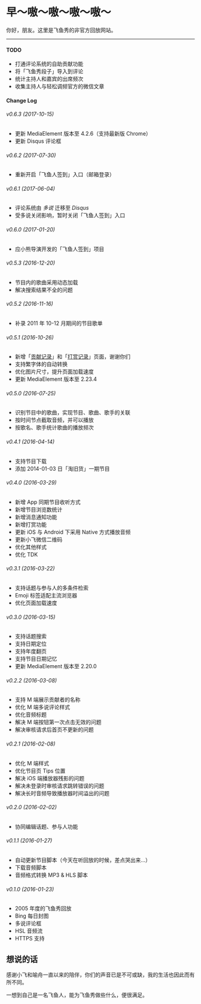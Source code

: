 # 早～嗷～嗷～嗷～嗷～

你好，朋友。这里是飞鱼秀的非官方回放网站。

***

#### TODO
  * 打通评论系统的自助贡献功能
  * 将「飞鱼秀段子」导入到评论
  * 统计主持人和嘉宾的出席频次
  * 收集主持人与轻松调频官方的微信文章

#### Change Log

###### v0.6.3 (2017-10-15)
  * 更新 MediaElement 版本至 4.2.6（支持最新版 Chrome）
  * 更新 Disqus 评论框

###### v0.6.2 (2017-07-30)
  * 重新开启「飞鱼人签到」入口（邮箱登录）

###### v0.6.1 (2017-06-04)
  * 评论系统由 *多说* 迁移至 *Disqus*
  * 受多说关闭影响，暂时关闭「飞鱼人签到」入口

###### v0.6.0 (2017-01-20)
  * 应小熊导演开发的「飞鱼人签到」项目

###### v0.5.3 (2016-12-20)
  * 节目内的歌曲采用动态加载
  * 解决搜索结果不全的问题

###### v0.5.2 (2016-11-16)
  * 补录 2011 年 10-12 月期间的节目歌单

###### v0.5.1 (2016-10-26)
  * 新增「[贡献记录](http://zaoaoaoaoao.com/about/contribution)」和「[打赏记录](http://zaoaoaoaoao.com/about/donation)」页面，谢谢你们
  * 支持繁字体的自动转换
  * 优化图片尺寸，提升页面加载速度
  * 更新 MediaElement 版本至 2.23.4

###### v0.5.0 (2016-07-25)
  * 识别节目中的歌曲，实现节目、歌曲、歌手的关联
  * 按时间节点截取音频，并可以播放
  * 按歌名、歌手统计歌曲的播放频次

###### v0.4.1 (2016-04-14)
  * 支持节目下载
  * 添加 2014-01-03 日「淘旧货」一期节目

###### v0.4.0 (2016-03-29)
  * 新增 App 同期节目收听方式
  * 新增节目浏览数统计
  * 新增消息通知功能
  * 新增打赏功能
  * 更新 iOS 与 Android 下采用 Native 方式播放音频
  * 更新小飞微信二维码
  * 优化其他样式
  * 优化 TDK

###### v0.3.1 (2016-03-22)
  * 支持话题与参与人的多条件检索
  * Emoji 标签适配主流浏览器
  * 优化页面加载速度

###### v0.3.0 (2016-03-15)
  * 支持话题搜索
  * 支持日期定位
  * 支持年度翻页
  * 支持节目日期记忆
  * 更新 MediaElement 版本至 2.20.0

###### v0.2.2 (2016-03-08)
  * 支持 M 端展示贡献者的名称
  * 优化 M 端多说评论样式
  * 优化音频标题
  * 解决 M 端按钮第一次点击无效的问题
  * 解决审核请求后首页不更新的问题

###### v0.2.1 (2016-02-08)
  * 优化 M 端样式
  * 优化节目页 Tips 位置
  * 解决 iOS 端播放器残影的问题
  * 解决未登录时审核请求跳转错误的问题
  * 解决长时音频导致播放器时间溢出的问题

###### v0.2.0 (2016-02-02)
  * 协同编辑话题、参与人功能

###### v0.1.1 (2016-01-27)
  * 自动更新节目脚本（今天在听回放的时候，差点哭出来...）
  * 下载音频脚本
  * 音频格式转换 MP3 & HLS 脚本

###### v0.1.0 (2016-01-23)
  * 2005 年度的飞鱼秀回放
  * Bing 每日封图
  * 多说评论框
  * HSL 音频流
  * HTTPS 支持

## 想说的话

感谢小飞和喻舟一直以来的陪伴，你们的声音已是不可或缺，我的生活也因此而有所不同。

一想到自己是一名飞鱼人，能为飞鱼秀做些什么，便很满足。
